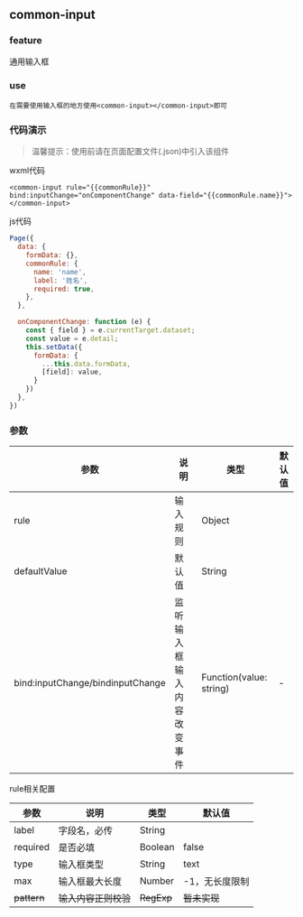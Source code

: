## common-input 

### feature

通用输入框

### use
```
在需要使用输入框的地方使用<common-input></common-input>即可
```

### 代码演示

> 温馨提示：使用前请在页面配置文件(.json)中引入该组件

wxml代码
```wxml
<common-input rule="{{commonRule}}" bind:inputChange="onComponentChange" data-field="{{commonRule.name}}"></common-input>
```

js代码
```js
Page({
  data: {
    formData: {},
    commonRule: {
      name: 'name',
      label: '姓名',
      required: true,
    },
  },

  onComponentChange: function (e) {
    const { field } = e.currentTarget.dataset;
    const value = e.detail;
    this.setData({
      formData: {
        ...this.data.formData,
        [field]: value,
      }
    })
  },
})
```

### 参数

| 参数 | 说明 | 类型 | 默认值 |
| ------ | ------ | ------ | ------ |
| rule | 输入规则 | Object |   |
| defaultValue | 默认值 | String |   |
| bind:inputChange/bindinputChange | 监听输入框输入内容改变事件 | Function(value: string) | - |

rule相关配置

| 参数 | 说明 | 类型 | 默认值 |
| ------ | ------ | ------ | ------ |
| label | 字段名，必传 | String |   |
| required | 是否必填 | Boolean | false |
| type | 输入框类型 | String | text |
| max | 输入框最大长度 | Number | -1，无长度限制 |
| ~~pattern~~ | ~~输入内容正则校验~~ | ~~RegExp~~ | ~~暂未实现~~ |